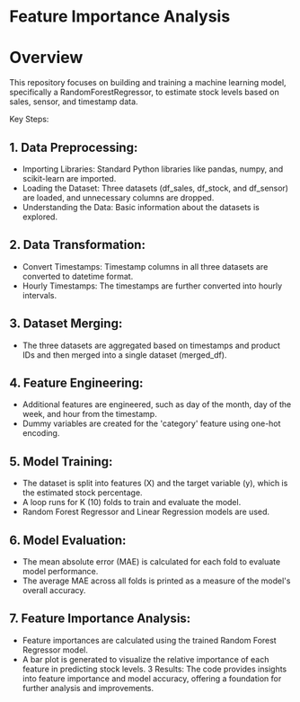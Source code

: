 # Feature Importance Analysis


# Overview
This repository focuses on building and training a machine learning model, specifically a RandomForestRegressor, to estimate stock levels based on sales, sensor, and timestamp data.

Key Steps:
## 1. Data Preprocessing:
- Importing Libraries: Standard Python libraries like pandas, numpy, and scikit-learn are imported.
- Loading the Dataset: Three datasets (df_sales, df_stock, and df_sensor) are loaded, and unnecessary columns are dropped.
- Understanding the Data: Basic information about the datasets is explored.
## 2. Data Transformation:
- Convert Timestamps: Timestamp columns in all three datasets are converted to datetime format.
- Hourly Timestamps: The timestamps are further converted into hourly intervals.
## 3. Dataset Merging:
- The three datasets are aggregated based on timestamps and product IDs and then merged into a single dataset (merged_df).
## 4. Feature Engineering:
- Additional features are engineered, such as day of the month, day of the week, and hour from the timestamp.
- Dummy variables are created for the 'category' feature using one-hot encoding.
## 5. Model Training:
- The dataset is split into features (X) and the target variable (y), which is the estimated stock percentage.
- A loop runs for K (10) folds to train and evaluate the model.
- Random Forest Regressor and Linear Regression models are used.
## 6. Model Evaluation:
- The mean absolute error (MAE) is calculated for each fold to evaluate model performance.
- The average MAE across all folds is printed as a measure of the model's overall accuracy.
## 7. Feature Importance Analysis:
- Feature importances are calculated using the trained Random Forest Regressor model.
- A bar plot is generated to visualize the relative importance of each feature in predicting stock levels.
3 Results:
The code provides insights into feature importance and model accuracy, offering a foundation for further analysis and improvements.

